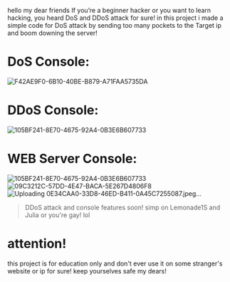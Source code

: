 hello my dear friends
If you’re a beginner hacker or you want to learn hacking, you heard DoS and DDoS attack for sure!
in this project i made a simple code for DoS attack by sending too many pockets to the Target ip and boom downing the server!

# DoS Console:
![F42AE9F0-6B10-40BE-B879-A71FAA5735DA](https://user-images.githubusercontent.com/93829550/148069200-20e76a2a-be30-4087-a3e9-d292a1e9395e.jpeg)

# DDoS Console:

![105BF241-8E70-4675-92A4-0B3E6B607733](https://user-images.githubusercontent.com/93829550/151249133-182c02be-8588-4fd2-b942-a9970287d47d.jpeg)

# WEB Server Console:

![105BF241-8E70-4675-92A4-0B3E6B607733](https://user-images.githubusercontent.com/93829550/151249133-182c02be-8588-4fd2-b942-a9970287d47d.jpeg)
![09C3212C-57DD-4E47-BACA-5E267D4806F8](https://user-images.githubusercontent.com/93829550/148190141-fc945f29-3e3f-48eb-a683-ab5b088ba34b.jpeg)
![Uploading 0E34CAA0-33D8-46ED-B411-0A45C7255087.jpeg…]()


> DDoS attack and console features soon!
> simp on Lemonade1S and Julia or you're gay! lol

# attention!
this project is for education only and don't ever use it on some stranger's website or ip for sure!
keep yourselves safe my dears!

[website]: https://discord.gg/2nsbNDxPUq
